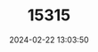 ---
title: "15315"
category: "Onconotus servillei"
draft: false
date: 2024-02-22 13:03:50
languages:
  English: ["Southern Barbed-wire Bush-cricket"]
---